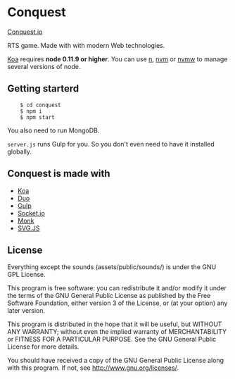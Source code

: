# Conquest

[Conquest.io](http://conquest.io)


RTS game.
Made with with modern Web technologies.

[Koa](http://koajs.com/) requires **node 0.11.9 or higher**.
You can use [n](https://www.npmjs.org/package/n), [nvm](https://www.npmjs.org/package/nvm) or  [nvmw](https://www.npmjs.org/package/nvmw) to manage several versions of node.

## Getting starterd

```
    $ cd conquest
    $ npm i
    $ npm start
```

You also need to run MongoDB.

`server.js` runs Gulp for you. So you don't even need to have it installed globally.

## Conquest is made with

- [Koa](https://github.com/koajs/koa)
- [Duo](https://github.com/duojs/duo)
- [Gulp](https://github.com/gulpjs/gulp)
- [Socket.io](https://github.com/Automattic/socket.io)
- [Monk](https://github.com/Automattic/monk)
- [SVG.JS](https://github.com/wout/svg.js)


## License

Everything except the sounds (assets/public/sounds/) is under the GNU GPL License.

This program is free software: you can redistribute it and/or modify
it under the terms of the GNU General Public License as published by
the Free Software Foundation, either version 3 of the License, or
(at your option) any later version.

This program is distributed in the hope that it will be useful,
but WITHOUT ANY WARRANTY; without even the implied warranty of
MERCHANTABILITY or FITNESS FOR A PARTICULAR PURPOSE.  See the
GNU General Public License for more details.

You should have received a copy of the GNU General Public License
along with this program.  If not, see <http://www.gnu.org/licenses/>.


